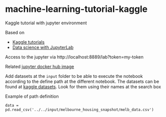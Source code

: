 # machine-learning-tutorial-kaggle
Kaggle tutorial with jupyter environment

Based on

* [Kaggle tutorials](https://www.kaggle.com/learn)
* [Data science with JupyterLab](https://docs.docker.com/guides/jupyter/)

Access to the jupyter via http://localhost:8889/lab?token=my-token

Related [jupyter docker hub image](https://hub.docker.com/repository/docker/miquelmarinoespinosa/jupyter-python-machine-learning/general)

Add datasets at the `input` folder to be able to execute the notebook according to the define path at the different notebook. The datasets can be found at [kaggle datasets](https://www.kaggle.com/datasets). Look for them using their names at the search box

Example of path definition

```
data = pd.read_csv('../../input/melbourne_housing_snapshot/melb_data.csv')
```
